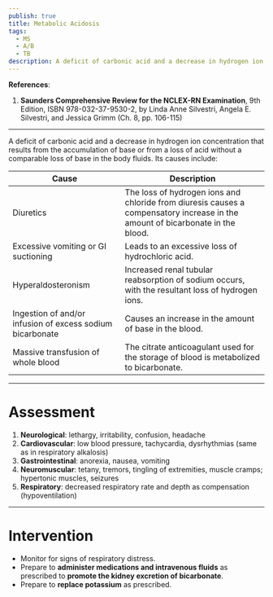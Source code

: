 ```yaml
---
publish: true
title: Metabolic Acidosis
tags:
  - MS
  - A/B
  - TB
description: A deficit of carbonic acid and a decrease in hydrogen ion concentration that results from the accumulation of base or from a loss of acid without a comparable loss of base in the body fluids.
---
```

**References**:
1. **Saunders Comprehensive Review for the NCLEX-RN Examination**, 9th Edition, ISBN 978-032-37-9530-2, by Linda Anne Silvestri, Angela E. Silvestri, and Jessica Grimm (Ch. 8, pp. 106-115)

___

A deficit of carbonic acid and a decrease in hydrogen ion concentration that results from the accumulation of base or from a loss of acid without a comparable loss of base in the body fluids. Its causes include:

| Cause                                                     | Description                                                                                                                    |
| --------------------------------------------------------- | ------------------------------------------------------------------------------------------------------------------------------ |
| Diuretics                                                 | The loss of hydrogen ions and chloride from diuresis causes a compensatory increase in the amount of bicarbonate in the blood. |
| Excessive vomiting or GI suctioning                       | Leads to an excessive loss of hydrochloric acid.                                                                               |
| Hyperaldosteronism                                        | Increased renal tubular reabsorption of sodium occurs, with the resultant loss of hydrogen ions.                               |
| Ingestion of and/or infusion of excess sodium bicarbonate | Causes an increase in the amount of base in the blood.                                                                         |
| Massive transfusion of whole blood                        | The citrate anticoagulant used for the storage of blood is metabolized to bicarbonate.                                         |

___

# Assessment
1. **Neurological**: lethargy, irritability, confusion, headache
2. **Cardiovascular**: low blood pressure, tachycardia, dysrhythmias (same as in respiratory alkalosis)
3. **Gastrointestinal**: anorexia, nausea, vomiting
4. **Neuromuscular**: tetany, tremors, tingling of extremities, muscle cramps; hypertonic muscles, seizures
5. **Respiratory**: decreased respiratory rate and depth as compensation (hypoventilation)

___

# Intervention
- Monitor for signs of respiratory distress.
- Prepare to **administer medications and intravenous fluids** as prescribed to **promote the kidney excretion of bicarbonate**.
- Prepare to **replace potassium** as prescribed.
